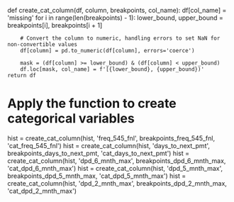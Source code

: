 def create_cat_column(df, column, breakpoints, col_name):
    df[col_name] = 'missing'
    for i in range(len(breakpoints) - 1):
        lower_bound, upper_bound = breakpoints[i], breakpoints[i + 1]
        
        # Convert the column to numeric, handling errors to set NaN for non-convertible values
        df[column] = pd.to_numeric(df[column], errors='coerce')
        
        mask = (df[column] >= lower_bound) & (df[column] < upper_bound)
        df.loc[mask, col_name] = f'[{lower_bound}, {upper_bound})'
    return df

# Apply the function to create categorical variables
hist = create_cat_column(hist, 'freq_545_fnl', breakpoints_freq_545_fnl, 'cat_freq_545_fnl')
hist = create_cat_column(hist, 'days_to_next_pmt', breakpoints_days_to_next_pmt, 'cat_days_to_next_pmt')
hist = create_cat_column(hist, 'dpd_6_mnth_max', breakpoints_dpd_6_mnth_max, 'cat_dpd_6_mnth_max')
hist = create_cat_column(hist, 'dpd_5_mnth_max', breakpoints_dpd_5_mnth_max, 'cat_dpd_5_mnth_max')
hist = create_cat_column(hist, 'dpd_2_mnth_max', breakpoints_dpd_2_mnth_max, 'cat_dpd_2_mnth_max')



